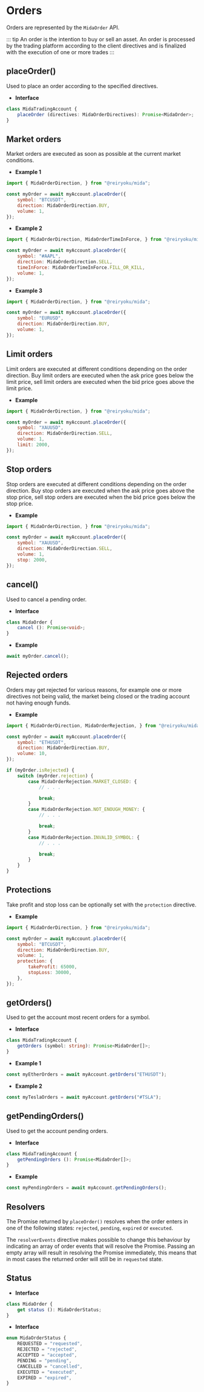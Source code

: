 # Orders
Orders are represented by the `MidaOrder` API.

::: tip
An order is the intention to buy or sell an asset. An order is
processed by the trading platform according to the client directives
and is finalized with the execution of one or more trades
:::

## placeOrder()
Used to place an order according to the specified directives.

- **Interface**
```typescript
class MidaTradingAccount {
    placeOrder (directives: MidaOrderDirectives): Promise<MidaOrder>;
}
```

## Market orders
Market orders are executed as soon as possible at the current market conditions.

- **Example 1**
```javascript
import { MidaOrderDirection, } from "@reiryoku/mida";

const myOrder = await myAccount.placeOrder({
    symbol: "BTCUSDT",
    direction: MidaOrderDirection.BUY,
    volume: 1,
});
```
- **Example 2**
```javascript
import { MidaOrderDirection, MidaOrderTimeInForce, } from "@reiryoku/mida";

const myOrder = await myAccount.placeOrder({
    symbol: "#AAPL",
    direction: MidaOrderDirection.SELL,
    timeInForce: MidaOrderTimeInForce.FILL_OR_KILL,
    volume: 1,
});
```
- **Example 3**
```javascript
import { MidaOrderDirection, } from "@reiryoku/mida";

const myOrder = await myAccount.placeOrder({
    symbol: "EURUSD",
    direction: MidaOrderDirection.BUY,
    volume: 1,
});
```

## Limit orders
Limit orders are executed at different conditions depending on the order direction.
Buy limit orders are executed when the ask price goes below the limit price,
sell limit orders are executed when the bid price goes above the limit price.

- **Example**
```javascript
import { MidaOrderDirection, } from "@reiryoku/mida";

const myOrder = await myAccount.placeOrder({
    symbol: "XAUUSD",
    direction: MidaOrderDirection.SELL,
    volume: 1,
    limit: 2000,
});
```

## Stop orders
Stop orders are executed at different conditions depending on the order direction.
Buy stop orders are executed when the ask price goes above the stop price,
sell stop orders are executed when the bid price goes below the stop price.

- **Example**
```javascript
import { MidaOrderDirection, } from "@reiryoku/mida";

const myOrder = await myAccount.placeOrder({
    symbol: "XAUUSD",
    direction: MidaOrderDirection.SELL,
    volume: 1,
    stop: 2000,
});
```

## cancel()
Used to cancel a pending order.
- **Interface**
```typescript
class MidaOrder {
    cancel (): Promise<void>;
}
```
- **Example**
```javascript
await myOrder.cancel();
```

## Rejected orders
Orders may get rejected for various reasons, for example one or more directives not being valid, the market being closed
or the trading account not having enough funds.

- **Example**
```javascript
import { MidaOrderDirection, MidaOrderRejection, } from "@reiryoku/mida";

const myOrder = await myAccount.placeOrder({
    symbol: "ETHUSDT",
    direction: MidaOrderDirection.BUY,
    volume: 10,
});

if (myOrder.isRejected) {
    switch (myOrder.rejection) {
        case MidaOrderRejection.MARKET_CLOSED: {
            // . . .

            break;
        }
        case MidaOrderRejection.NOT_ENOUGH_MONEY: {
            // . . .

            break;
        }
        case MidaOrderRejection.INVALID_SYMBOL: {
            // . . .

            break;
        }
    }
}
```

## Protections
Take profit and stop loss can be optionally set with the `protection` directive.

- **Example**
```javascript
import { MidaOrderDirection, } from "@reiryoku/mida";

const myOrder = await myAccount.placeOrder({
    symbol: "BTCUSDT",
    direction: MidaOrderDirection.BUY,
    volume: 1,
    protection: {
        takeProfit: 65000,
        stopLoss: 30000,
    },
});
```

## getOrders()
Used to get the account most recent orders for a symbol.

- **Interface**
```typescript
class MidaTradingAccount {
    getOrders (symbol: string): Promise<MidaOrder[]>;
}
```
- **Example 1**
```javascript
const myEtherOrders = await myAccount.getOrders("ETHUSDT");
```
- **Example 2**
```javascript
const myTeslaOrders = await myAccount.getOrders("#TSLA");
```

## getPendingOrders()
Used to get the account pending orders.

- **Interface**
```typescript
class MidaTradingAccount {
    getPendingOrders (): Promise<MidaOrder[]>;
}
```
- **Example**
```javascript
const myPendingOrders = await myAccount.getPendingOrders();
```

## Resolvers
The Promise returned by `placeOrder()` resolves when the order enters in one of the following states:
`rejected`, `pending`, `expired` or `executed`.

The `resolverEvents` directive makes possible to change this behaviour by indicating an array of order events that will resolve the Promise.
Passing an empty array will result in resolving the Promise immediately, this
means that in most cases the returned order will still be in `requested` state.

## Status
- **Interface**
```typescript
class MidaOrder {
    get status (): MidaOrderStatus;
}
```
- **Interface**
```typescript
enum MidaOrderStatus {
    REQUESTED = "requested",
    REJECTED = "rejected",
    ACCEPTED = "accepted",
    PENDING = "pending",
    CANCELLED = "cancelled",
    EXECUTED = "executed",
    EXPIRED = "expired",
}
```
